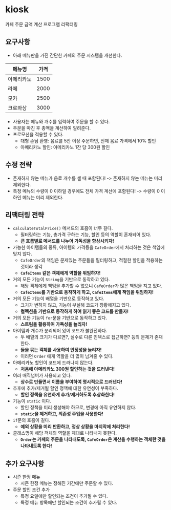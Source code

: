 # kiosk

카페 주문 금액 계산 프로그램 리팩터링

## 요구사항

- 아래 메뉴판을 가진 간단한 카페의 주문 시스템을 개선한다.

| 메뉴명   | 가격   |
|-------|------|
| 아메리카노 | 1500 |
| 라떼    | 2000 |
| 모카    | 2500 |
| 크로와상  | 3000 |

- 사용자는 메뉴와 개수를 입력하여 주문을 할 수 있다.
- 주문을 마친 후 총액을 계산하여 알려준다.
- 프로모션을 적용할 수 있다.
  - 대형 손님 환영: 음료를 5잔 이상 주문하면, 전체 음료 가격에서 10% 할인
  - 아메리카노 할인: 아메리카노 1잔 당 300원 할인

## 수정 전략

- 존재하지 않는 메뉴가 음료 개수를 셀 때 포함된다! -> 존재하지 않는 메뉴는 미리 제외한다.
- 특정 메뉴의 수량이 0 이하일 경우에도 전체 가격 계산에 포함된다! -> 수량이 0 이하인 메뉴는 미리 제외한다.

## 리팩터링 전략

- `calculateTotalPrice()` 메서드의 호흡이 너무 길다.
  - 필터링하는 기능, 총가격 구하는 기능, 할인 등의 역할이 혼재되어 있다.
  - **큰 흐름별로 메서드를 나누어 가독성을 향상시키자!**
- 가능한 아이템들의 종류, 아이템의 가격등을 `CafeOrder`에서 처리하는 것은 책임에 맞지 않다.
  - `CafeOrder`의 책임은 문제있는 주문들을 필터링하고, 적절한 할인을 적용하는 것이라 생각
  - **`CafeItems` 같은 객체에게 역할을 위임하자!**
- 거의 모든 기능이 `String`을 기반으로 동작하고 있다.
  - 해당 객체에게 책임을 추가할 수 없으니 `CafeOrder`가 많은 책임을 지고 있다.
  - **`CafeItems`를 기반으로 동작하게 하고, `CafeItems`에게 책임을 위임하자!**
- 거의 모든 기능이 배열을 기반으로 동작하고 있다.
  - 크기가 변하지 않고, 기능이 부실해 코드가 장황해지고 있다.
  - **컬렉션을 기반으로 동작하게 하여 읽기 좋은 코드를 만들자!**
- 거의 모든 기능이 `for`문을 기반으로 동작하고 있다.
  - **스트림을 활용하여 가독성을 늘리자!**
- 아이템과 개수가 분리되어 있어 코드가 불완전하다.
  - 두 배열의 크기가 다르면?, 실수로 다른 인덱스로 접근하면? 등의 문제가 존재한다.
  - **둘을 묶는 객체를 사용하여 안정성을 늘리자!**
  - 이러면 `Order` 에게 역할을 더 많이 넘겨줄 수 있다.
- 아메리카노 할인이 코드에 드러나지 않는다.
  - **처음에 아메리카노 300원 할인하는 것을 드러낸다!**
- 여러 매직넘버가 사용되고 있다.
  - **상수로 만들면서 이름을 부여하여 명시적으로 드러낸다!**
- 추후에 추가/제거될 할인 정책에 대한 유연성이 부족하다.
  - **할인 정책을 유연하게 추가/제거하도록 추상화한다!**
- 기능이 `static` 이다.
  - 할인 정책을 미리 생성해야 하므로, 변경에 아직 유연하지 않다.
  - **`static`을 제거하고, 의존성 주입을 사용한다!**
- `if`문의 호흡이 길다.
  - **예외 상황을 미리 반환하고, 정상 상황을 마지막에 처리한다!**
- 클래스명이 해당 객체의 역할을 제대로 나타내지 못한다.
  - **`Order`는 카페의 주문을 나타내도록, `CafeOrder`은 계산을 수행하는 객체란 것을 나타내도록 한다!**

## 추가 요구사항

- 시즌 한정 메뉴
  - 시즌 한정 메뉴는 정해진 기간에만 주문할 수 있다.
- 주문 할인 조건 추가
  - 특정 요일에만 할인되는 조건이 추가될 수 있다.
  - 특정 메뉴 항목에만 할인되는 조건이 추가될 수 있다.
